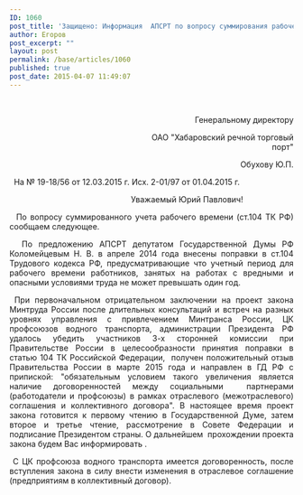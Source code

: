 ```yaml
---
ID: 1060
post_title: 'Защищено: Информация  АПСРТ по вопросу суммирования рабочего времени 01 апреля 2015 г.  АПСРТ  направлено письмо за №2-01-97 в ОАО «Хабаровский речной торговый порт» (по его  обращению) с информацией по вопросу суммирования рабочего времени работников, занятых на работах с вредными и опасными условиями труда'
author: Егоров
post_excerpt: ""
layout: post
permalink: /base/articles/1060
published: true
post_date: 2015-04-07 11:49:07
---
```

&nbsp;
<p style="text-align: right;">                                                           Генеральному директору</p>
<p style="text-align: right;">                                                           ОАО "Хабаровский речной торговый порт"</p>
<p style="text-align: right;">                                                               Обухову Ю.П.</p>
&nbsp;
На № 19-18/56 от 12.03.2015 г.
Исх. 2-01/97 от 01.04.2015 г.
&nbsp;
<p style="text-align: center;">                                Уважаемый Юрий Павлович!</p>
<p style="text-align: justify;">  По вопросу суммированного учета рабочего времени (ст.104 ТК РФ) сообщаем следующее.</p>
<p style="text-align: justify;">  По предложению АПСРТ депутатом Государственной Думы РФ Коломейцевым Н. В. в апреле 2014 года внесены поправки в ст.104 Трудового кодекса РФ, предусматривающие что учетный период для рабочего времени работников, занятых на работах с вредными и опасными условиями труда не может превышать один год.</p>
<p style="text-align: justify;"> При первоначальном отрицательном заключении на проект закона Минтруда России после длительных консультаций и встреч на разных уровнях управления с привлечением Минтранса России, ЦК профсоюзов водного транспорта, администрации Президента РФ удалось убедить участников 3-х сторонней комиссии при Правительстве России в целесообразности принятия поправки в статью 104 ТК Российской Федерации,  получен положительный отзыв Правительства России в марте 2015 года и направлен в ГД РФ с припиской: "обязательным условием такого увеличения является наличие договоренностей между социальными  партнерами (работодатели и профсоюзы) в рамках отраслевого (межотраслевого) соглашения и коллективного договора". В настоящее время проект закона готовится к первому чтению в Государственной Думе, затем второе и третье чтение, рассмотрение в Совете Федерации и подписание Президентом страны. О дальнейшем  прохождении проекта закона будем Вас информировать .</p>
<p style="text-align: justify;"> С ЦК профсоюза водного транспорта имеется договоренность, после вступления закона в силу внести изменения в отраслевое соглашение (предприятиям в коллективный договор).</p>